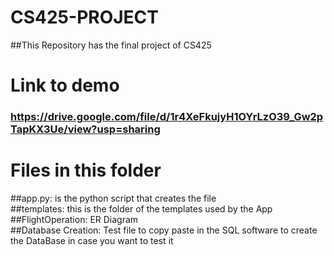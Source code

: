 # CS425-PROJECT
##This Repository has the final project of CS425

# Link to demo
### https://drive.google.com/file/d/1r4XeFkujyH1OYrLzO39_Gw2pTapKX3Ue/view?usp=sharing

# Files in this folder
##app.py: is the python script that creates the file <br/>
##templates: this is the folder of the templates used by the App <br/>
##FlightOperation: ER Diagram <br/>
##Database Creation: Test file to copy paste in the SQL software to create the DataBase in case you want to test it





